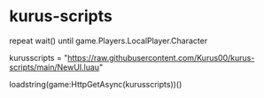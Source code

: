# kurus-scripts

repeat wait() until game.Players.LocalPlayer.Character

kurusscripts = "https://raw.githubusercontent.com/Kurus00/kurus-scripts/main/NewUI.luau"

loadstring(game:HttpGetAsync(kurusscripts))()
